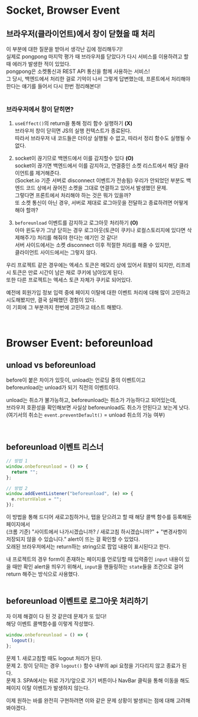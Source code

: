 # Socket, Browser Event
## 브라우저(클라이언트)에서 창이 닫혔을 때 처리
이 부분에 대한 질문을 받아서 생각난 김에 정리해두기!  
실제로 pongpong 마지막 평가 때 브라우저를 닫았다가 다시 서비스를 이용하려고 할 때 에러가 발생한 적이 있었다.  
pongpong은 소켓통신과 REST API 통신을 함께 사용하는 서비스!  
그 당시, 백엔드에서 처리한 걸로 기억이 나서 그렇게 답변했는데, 프론트에서 처리해야 한다는 얘기를 들어서 다시 한번 정리해본다!  
<br />


### 브라우저에서 창이 닫히면?
1. `useEffect()`의 return을 통해 정리 함수 실행하기 **(X)**  
브라우저 창이 닫히면 JS의 실행 컨텍스트가 종료된다.  
따라서 브라우저 내 코드들은 더이상 실행될 수 없고, 따라서 정리 함수도 실행될 수 없다.  

2. socket이 끊기므로 백엔드에서 이를 감지할수 있다 **(O)**  
socket이 끊기면 백엔드에서 이를 감지하고, 연결중인 소켓 리스트에서 해당 클라이언트를 제거해준다.  
(Socket.io 기준 서버로 disconnect 이벤트가 전송됨)
우리가 안되었던 부분도 백엔드 코드 상에서 끊어진 소켓을 그대로 연결하고 있어서 발생했던 문제.  
그렇다면 프론트에서 처리해야 하는 것은 뭐가 있을까?  
또 소켓 통신이 아닌 경우, 서버로 제대로 로그아웃을 전달하고 종료하려면 어떻게 해야 할까?  

3. `beforeunload` 이벤트를 감지하고 로그아웃 처리하기 **(O)**  
아마 윈도우가 그냥 닫히는 경우 로그아웃(토큰이 쿠키나 로컬스토리지에 있다면 삭제해주기) 처리를 해줘야 한다는 얘기인 것 같다!  
서버 사이드에서는 소켓 disconnect 이후 적절한 처리를 해줄 수 있지만,  
클라이언트 사이드에서는 그렇지 않다.  
  
우리 프로젝트 같은 경우에는 엑세스 토큰은 메모리 상에 있어서 휘발이 되지만, 리프레시 토큰은 만료 시간이 남은 채로 쿠키에 남아있게 된다.  
또한 다른 프로젝트는 엑세스 토큰 자체가 쿠키로 되어있다.  
    
예전에 회원가입 정보 입력 중에 페이지 이탈에 대한 이벤트 처리에 대해 많이 고민하고 시도해봤지만, 결국 실패했던 경험이 있다.  
이 기회에 그 부분까지 한번에 고민하고 테스트 해봤다.  

<br />

# Browser Event: beforeunload
## unload vs beforeunload
before이 붙은 차이가 있듯이, unload는 언로딩 중의 이벤트이고  
beforeunload는 unload가 되기 직전의 이벤트이다.  

unload는 취소가 불가능하고, beforeunload는 취소가 가능하다고 되어있는데,  
브라우저 호환성을 확인해보면 사실상 beforeunload도 취소가 안된다고 보는게 낫다.  
(여기서의 취소는 `event.preventDefault()` = unload 취소의 가능 여부)  

<br />

## beforeunload 이벤트 리스너
```js
// 방법 1
window.onbeforeunload = () => {
  return "";
};

// 방법 2
window.addEventListener("beforeunload", (e) => {
  e.returnValue = "";
});
```

이 방법을 통해 드디어 새로고침하거나, 탭을 닫으려고 할 때 해당 콜백 함수를 등록해둔 페이지에서  
(크롬 기준) "사이트에서 나가시겠습니까? / 새로고침 하시겠습니까?" + "변경사항이 저장되지 않을 수 있습니다." alert이 뜨는 걸 확인할 수 있었다.  
오래된 브라우저에서는 return하는 string으로 팝업 내용이 표시된다고 한다.  

내 프로젝트의 경우 form이 존재하는 페이지를 언로딩할 때 입력중인 `input` 내용이 있을 때만 확인 alert을 띄우기 위해서, `input`을 핸들링하는 `state`들을 조건으로 걸어 return 해주는 방식으로 사용했다.  
<br />

## beforeunload 이벤트로 로그아웃 처리하기
자 이제 해결이 다 된 것 같은데 문제가 또 있다!  
해당 이벤트 콜백함수를 이렇게 작성했다.  

```js
window.onbeforeunload = () => {
  logout();
};
```

문제 1. 새로고침할 때도 logout 처리가 된다.  
문제 2. 창이 닫히는 경우 `logout()` 함수 내부의 api 요청을 기다리지 않고 종료가 된다.  
문제 3. SPA에서는 뒤로 가기/앞으로 가기 버튼이나 NavBar 클릭을 통해 이동을 해도 페이지 이탈 이벤트가 발생하지 않는다.  

이제 원하는 바를 완전히 구현하려면 이와 같은 문제 상황이 발생되는 점에 대해 고려해봐야겠다.  